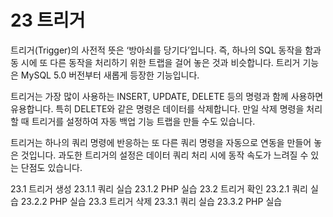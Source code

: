 # 23 트리거 
트리거(Trigger)의 사전적 뜻은 ‘방아쇠를 당기다’입니다. 즉, 하나의 SQL 동작을 함과 동 시에 또 다른 동작을 처리하기 위한 트랩을 걸어 놓은 것과 비슷합니다. 트리거 기능은 MySQL 5.0 버전부터 새롭게 등장한 기능입니다.  

트리거는 가장 많이 사용하는 INSERT, UPDATE, DELETE 등의 명령과 함께 사용하면 유용합니다. 특히 DELETE와 같은 명령은 데이터를 삭제합니다. 만일 삭제 명령을 처리 할 때 트리거를 설정하여 자동 백업 기능 트랩을 만들 수도 있습니다.  

트리거는 하나의 쿼리 명령에 반응하는 또 다른 쿼리 명령을 자동으로 연동을 만들어 놓 은 것입니다. 과도한 트리거의 설정은 데이터 쿼리 처리 시에 동작 속도가 느려질 수 있는 단점도 있습니다. 

23.1 트리거 생성 
23.1.1 쿼리 실습
23.1.2 PHP 실습
23.2 트리거 확인
23.2.1 쿼리 실습
23.2.2 PHP 실습 
23.3 트리거 삭제
23.3.1 쿼리 실습
23.3.2 PHP 실습